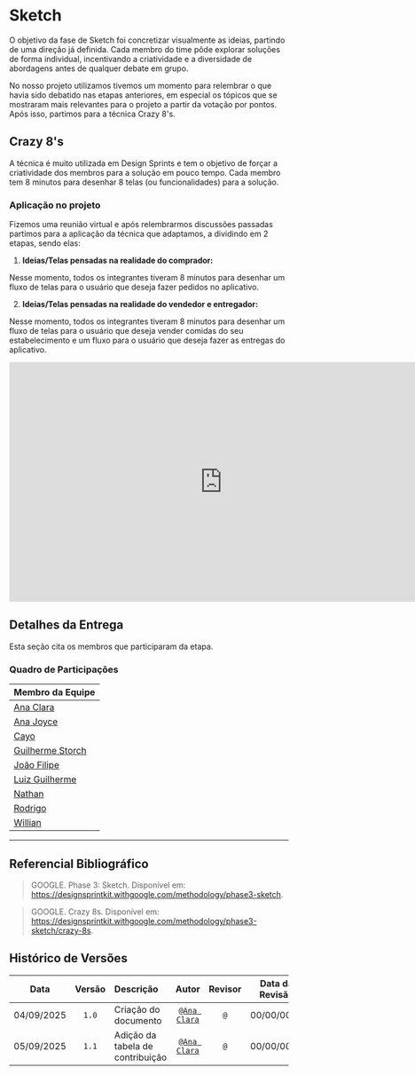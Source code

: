 # Sketch

O objetivo da fase de Sketch foi concretizar visualmente as ideias, partindo de uma direção já definida. Cada membro do time pôde explorar soluções de forma individual, incentivando a criatividade e a diversidade de abordagens antes de qualquer debate em grupo.

No nosso projeto utilizamos tivemos um momento para relembrar o que havia sido debatido nas etapas anteriores, em especial os tópicos que se mostraram mais relevantes para o projeto a partir da votação por pontos. Após isso, partimos para a técnica Crazy 8's.

## Crazy 8's

A técnica é muito utilizada em Design Sprints e tem o objetivo de forçar a criatividade dos membros para a solução em pouco tempo. Cada membro tem 8 minutos para desenhar 8 telas (ou funcionalidades) para a solução.

### Aplicação no projeto

Fizemos uma reunião virtual e após relembrarmos discussões passadas partimos para a aplicação da técnica que adaptamos, a dividindo em 2 etapas, sendo elas:

1. **Ideias/Telas pensadas na realidade do comprador:**

Nesse momento, todos os integrantes tiveram 8 minutos para desenhar um fluxo de telas para o usuário que deseja fazer pedidos no aplicativo.

2. **Ideias/Telas pensadas na realidade do vendedor e entregador:**

Nesse momento, todos os integrantes tiveram 8 minutos para desenhar um fluxo de telas para o usuário que deseja vender comidas do seu estabelecimento e um fluxo para o usuário que deseja fazer as entregas do aplicativo.

<iframe width="768" height="432" src="https://miro.com/app/live-embed/uXjVJPNbTFs=/?embedMode=view_only_without_ui&moveToViewport=5968,-1336,3788,1765&embedId=254925574419" frameborder="0" scrolling="no" allow="fullscreen; clipboard-read; clipboard-write" allowfullscreen></iframe>

## Detalhes da Entrega

Esta seção cita os membros que participaram da etapa.

### Quadro de Participações

| Membro da Equipe                                              |
|:------------------------------------------------------------ | 
| [Ana Clara](https://github.com/anabborges)                    |  
| [Ana Joyce](https://github.com/anajoyceamorim)                | 
| [Cayo](https://github.com/Cayoalencar)                        |  
| [Guilherme Storch](https://github.com/storch7)    |
| [João Filipe](https://github.com/Joao151104)                       |
| [Luiz Guilherme](https://github.com/luizfaria1989)            | 
| [Nathan](https://github.com/Nathan-bs)                         | 
| [Rodrigo](https://github.com/rodrigoFAmaral)                  |  
| [Willian](https://github.com/Wooo589)                         |  

---

## Referencial Bibliográfico

> GOOGLE. Phase 3: Sketch. Disponível em: https://designsprintkit.withgoogle.com/methodology/phase3-sketch.

> GOOGLE. Crazy 8s. Disponível em: https://designsprintkit.withgoogle.com/methodology/phase3-sketch/crazy-8s.

## Histórico de Versões
| **Data**       | **Versão** | **Descrição**                         | **Autor**                                      | **Revisor**                                      | **Data da Revisão** |
| :--------: | :----: | :-------------------------------- | :----------------------------------------: | :----------------------------------------: | :-------------: |
| 04/09/2025 |  `1.0`   | Criação do documento | [`@Ana Clara`](https://github.com/anabborges) | [`@`](https://github.com/) |   00/00/0000    |
| 05/09/2025 |   `1.1`    | Adição da tabela de contribuição | [`@Ana Clara`](https://github.com/anabborges) | [`@`](https://github.com/) |     00/00/0000      |